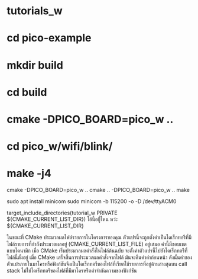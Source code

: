 # tutorials_w
# cd pico-example
# mkdir build
# cd build
# cmake -DPICO_BOARD=pico_w ..
# cd pico_w/wifi/blink/
# make -j4

cmake -DPICO_BOARD=pico_w ..
cmake .. -DPICO_BOARD=pico_w ..
make

sudo apt install minicom
sudo minicom -b 115200 -o -D /dev/ttyACM0


target_include_directories(tutorial_w PRIVATE ${CMAKE_CURRENT_LIST_DIR}) 
ไอ้นี้อยู่ี่ไหน หว่ะ ${CMAKE_CURRENT_LIST_DIR}

ในขณะที่ CMake ประมวลผลไฟล์รายการในโครงการของคุณ ตัวแปรนี้จะถูกตั้งค่าเป็นไดเร็กทอรีที่มีไฟล์รายการที่กำลังประมวลผลอยู่ (CMAKE_CURRENT_LIST_FILE) อยู่เสมอ ค่านี้มีขอบเขตแบบไดนามิก เมื่อ CMake เริ่มประมวลผลคำสั่งในไฟล์ต้นฉบับ จะตั้งค่าตัวแปรนี้ไปยังไดเร็กทอรีที่ไฟล์นี้ตั้งอยู่ เมื่อ CMake เสร็จสิ้นการประมวลผลคำสั่งจากไฟล์ มันจะคืนค่าค่าก่อนหน้า ดังนั้นค่าของตัวแปรภายในมาโครหรือฟังก์ชันจึงเป็นไดเร็กทอรีของไฟล์ที่เรียกใช้รายการที่อยู่ด้านล่างสุดบน call stack ไม่ใช่ไดเร็กทอรีของไฟล์ที่มีมาโครหรือคำจำกัดความของฟังก์ชัน
